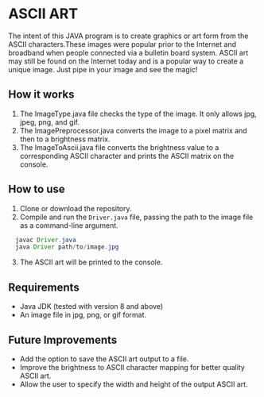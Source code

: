 
# ASCII ART

The intent of this JAVA program is to create graphics or art form from the ASCII characters.These images were popular prior to the Internet and broadband when people connected via a bulletin board system. ASCII art may still be found on the Internet today and is a popular way to create a unique image.
Just pipe in your image and see the magic!

## How it works

1. The ImageType.java file checks the type of the image. It only allows jpg, jpeg, png, and gif.
2. The ImagePreprocessor.java converts the image to a pixel matrix and then to a brightness matrix.
3. The ImageToAscii.java file converts the brightness value to a corresponding ASCII character and prints the ASCII matrix on the console.

## How to use

1. Clone or download the repository.
2. Compile and run the `Driver.java` file, passing the path to the image file as a command-line argument.

```java
  javac Driver.java
  java Driver path/to/image.jpg
```

3. The ASCII art will be printed to the console.

## Requirements

- Java JDK (tested with version 8 and above)
- An image file in jpg, png, or gif format.

## Future Improvements

- Add the option to save the ASCII art output to a file.
- Improve the brightness to ASCII character mapping for better quality ASCII art.
- Allow the user to specify the width and height of the output ASCII art.


